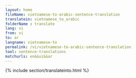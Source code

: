 ```yaml
---
layout: home
fileName: vietnamese-to-arabic-sentence-translation
translatein: vietnamese_to_arabic
folderName : translate
lang: vi
from: vi
to: ar
langname: vietnamese-to
permalink: /vi/vietnamese-to-arabic-sentence-translation
tool: sentence-translations
matchurls: en&&vi&&ar
---
```

{% include section/translateinto.html %}
